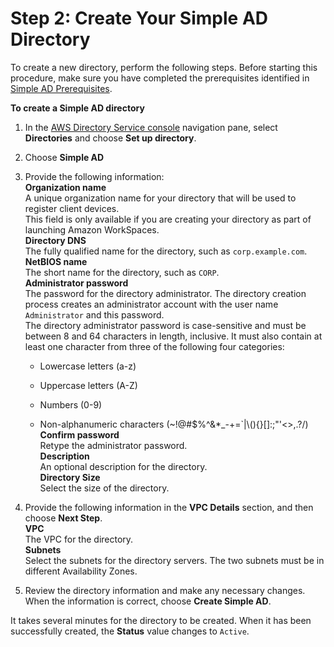 # Step 2: Create Your Simple AD Directory<a name="gsg_create_directory"></a>

To create a new directory, perform the following steps\. Before starting this procedure, make sure you have completed the prerequisites identified in [Simple AD Prerequisites](prereq_simple.md)\.

**To create a Simple AD directory**

1. In the [AWS Directory Service console](https://console.aws.amazon.com/directoryservice/) navigation pane, select **Directories** and choose **Set up directory**\.

1. Choose **Simple AD**

1. Provide the following information:  
**Organization name**  
A unique organization name for your directory that will be used to register client devices\.  
This field is only available if you are creating your directory as part of launching Amazon WorkSpaces\.  
**Directory DNS**  
The fully qualified name for the directory, such as `corp.example.com`\.  
**NetBIOS name**  
The short name for the directory, such as `CORP`\.  
**Administrator password**  
The password for the directory administrator\. The directory creation process creates an administrator account with the user name `Administrator` and this password\.  
The directory administrator password is case\-sensitive and must be between 8 and 64 characters in length, inclusive\. It must also contain at least one character from three of the following four categories:  

   + Lowercase letters \(a\-z\)

   + Uppercase letters \(A\-Z\)

   + Numbers \(0\-9\)

   + Non\-alphanumeric characters \(\~\!@\#$%^&\*\_\-\+=`|\\\(\)\{\}\[\]:;"'<>,\.?/\)  
**Confirm password**  
Retype the administrator password\.  
**Description**  
An optional description for the directory\.  
**Directory Size**  
Select the size of the directory\.

1. Provide the following information in the **VPC Details** section, and then choose **Next Step**\.  
**VPC**  
The VPC for the directory\.  
**Subnets**  
Select the subnets for the directory servers\. The two subnets must be in different Availability Zones\. 

1. Review the directory information and make any necessary changes\. When the information is correct, choose **Create Simple AD**\.

It takes several minutes for the directory to be created\. When it has been successfully created, the **Status** value changes to `Active`\. 